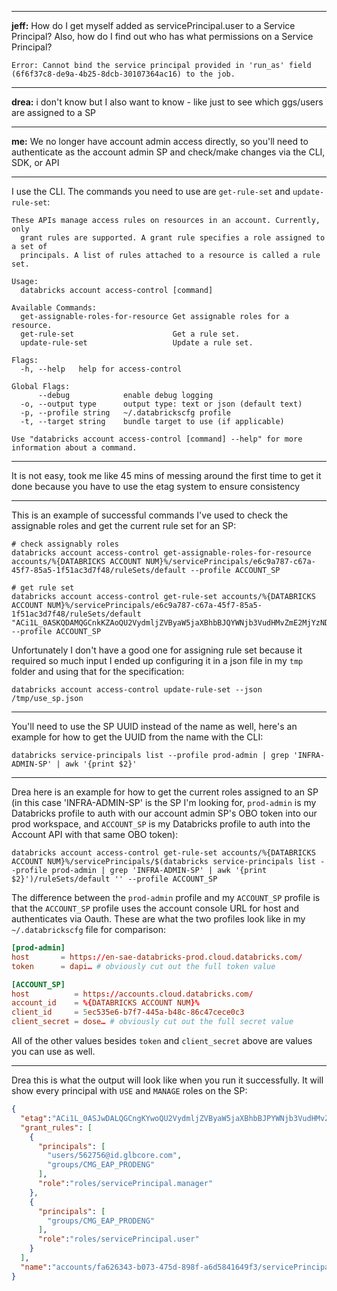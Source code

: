 
---
**jeff:** How do I get myself added as servicePrincipal.user to a Service Principal?  Also, how do I find out who has what permissions on a Service Principal?
```
Error: Cannot bind the service principal provided in 'run_as' field  
(6f6f37c8-de9a-4b25-8dcb-30107364ac16) to the job.
```
---
**drea:** i don't know but I also want to know - like just to see which ggs/users are assigned to a SP

---
**me:** We no longer have account admin access directly, so you'll need to authenticate as the account admin SP and check/make changes via the CLI, SDK, or API

---
I use the CLI.  The commands you need to use are `get-rule-set` and `update-rule-set`:

```console
These APIs manage access rules on resources in an account. Currently, only
  grant rules are supported. A grant rule specifies a role assigned to a set of
  principals. A list of rules attached to a resource is called a rule set.

Usage:
  databricks account access-control [command]

Available Commands:
  get-assignable-roles-for-resource Get assignable roles for a resource.
  get-rule-set                      Get a rule set.
  update-rule-set                   Update a rule set.

Flags:
  -h, --help   help for access-control

Global Flags:
      --debug            enable debug logging
  -o, --output type      output type: text or json (default text)
  -p, --profile string   ~/.databrickscfg profile
  -t, --target string    bundle target to use (if applicable)

Use "databricks account access-control [command] --help" for more information about a command. 
```

---
It is not easy, took me like 45 mins of messing around the first time to get it done because you have to use the etag system to ensure consistency

---
This is an example of successful commands I've used to check the assignable roles and get the current rule set for an SP:

```console
# check assignably roles
databricks account access-control get-assignable-roles-for-resource accounts/%{DATABRICKS ACCOUNT NUM}%/servicePrincipals/e6c9a787-c67a-45f7-85a5-1f51ac3d7f48/ruleSets/default --profile ACCOUNT_SP

# get rule set
databricks account access-control get-rule-set accounts/%{DATABRICKS ACCOUNT NUM}%/servicePrincipals/e6c9a787-c67a-45f7-85a5-1f51ac3d7f48/ruleSets/default "ACi1L_0ASKQDAMQGCnkKZAoQU2VydmljZVByaW5jaXBhbBJQYWNjb3VudHMvZmE2MjYzNDMtYjA3My00NzVkLTg5OGYtYTZkNTg0MTY0OWYzL3NzLzI2MzE1MjM5MDYwNzIyNzgSCHJ1bGVTZXRzGAMgn5rpk84yAQDH0IUoAQAA" --profile ACCOUNT_SP 
```
Unfortunately I don't have a good one for assigning rule set because it required so much input I ended up configuring it in a json file in my `tmp` folder and using that for the specification:

```console
databricks account access-control update-rule-set --json /tmp/use_sp.json 
```

---
You'll need to use the SP UUID instead of the name as well, here's an example for how to get the UUID from the name with the CLI:

```console
databricks service-principals list --profile prod-admin | grep 'INFRA-ADMIN-SP' | awk '{print $2}'  
```

---
Drea here is an example for how to get the current roles assigned to an SP (in this case 'INFRA-ADMIN-SP' is the SP I'm looking for, `prod-admin` is my Databricks profile to auth with our account admin SP's OBO token into our prod workspace, and `ACCOUNT_SP` is my Databricks profile to auth into the Account API with that same OBO token):

```consol
databricks account access-control get-rule-set accounts/%{DATABRICKS ACCOUNT NUM}%/servicePrincipals/$(databricks service-principals list --profile prod-admin | grep 'INFRA-ADMIN-SP' | awk '{print $2}')/ruleSets/default '' --profile ACCOUNT_SP 
```
The difference between the `prod-admin` profile and my `ACCOUNT_SP` profile is that the `ACCOUNT_SP` profile uses the account console URL for host and authenticates via Oauth.  These are what the two profiles look like in my `~/.databrickscfg` file for comparison:

```toml
[prod-admin]
host       = https://en-sae-databricks-prod.cloud.databricks.com/
token      = dapi… # obviously cut out the full token value

[ACCOUNT_SP]
host          = https://accounts.cloud.databricks.com/
account_id    = %{DATABRICKS ACCOUNT NUM}%
client_id     = 5ec535e6-b7f7-445a-b48c-86c47cece0c3
client_secret = dose… # obviously cut out the full secret value 
```
All of the other values besides `token` and `client_secret` above are values you can use as well.

---
Drea this is what the output will look like when you run it successfully.  It will show every principal with `USE` and `MANAGE` roles on the SP:

```json
{
  "etag":"ACi1L_0ASJwDALQGCngKYwoQU2VydmljZVByaW5jaXBhbBJPYWNjb3VudHMvZmE2MjYzNDMtYjA3My00NzVkLTg5OGYtYTZkNTg0MTY0OWYzL3NzLzg4NzQyMjM0NDk3MjQxORIIcnVsZVNldHMYAyCV_MuN6zIBAMfQhSgBAAA=",
  "grant_rules": [
    {
      "principals": [
        "users/562756@id.glbcore.com",
        "groups/CMG_EAP_PRODENG"
      ],
      "role":"roles/servicePrincipal.manager"
    },
    {
      "principals": [
        "groups/CMG_EAP_PRODENG"
      ],
      "role":"roles/servicePrincipal.user"
    }
  ],
  "name":"accounts/fa626343-b073-475d-898f-a6d5841649f3/servicePrincipals/5ec535e6-b7f7-445a-b48c-86c47cece0c3/ruleSets/default"
} 
```
